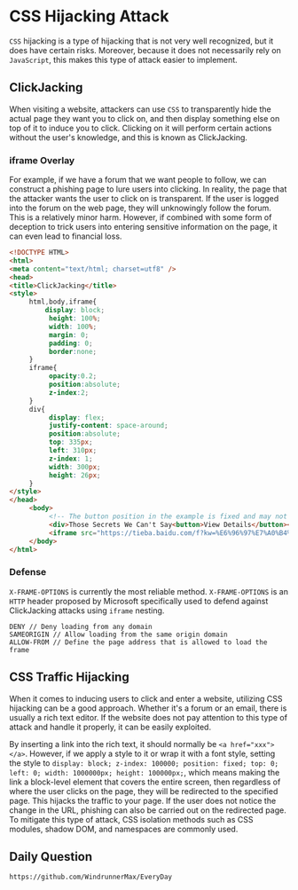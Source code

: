 # CSS Hijacking Attack
`CSS` hijacking is a type of hijacking that is not very well recognized, but it does have certain risks. Moreover, because it does not necessarily rely on `JavaScript`, this makes this type of attack easier to implement.

## ClickJacking
When visiting a website, attackers can use `CSS` to transparently hide the actual page they want you to click on, and then display something else on top of it to induce you to click. Clicking on it will perform certain actions without the user's knowledge, and this is known as ClickJacking.

### iframe Overlay
For example, if we have a forum that we want people to follow, we can construct a phishing page to lure users into clicking. In reality, the page that the attacker wants the user to click on is transparent. If the user is logged into the forum on the web page, they will unknowingly follow the forum. This is a relatively minor harm. However, if combined with some form of deception to trick users into entering sensitive information on the page, it can even lead to financial loss.

```html
<!DOCTYPE HTML>
<html>
<meta content="text/html; charset=utf8" />
<head>
<title>ClickJacking</title>
<style>
     html,body,iframe{
         display: block;
          height: 100%;
          width: 100%;
          margin: 0;
          padding: 0;
          border:none;
     }
     iframe{
          opacity:0.2;
          position:absolute;
          z-index:2;
     }
     div{
          display: flex;
          justify-content: space-around;
          position:absolute;
          top: 335px;
          left: 310px;
          z-index: 1;
          width: 300px;
          height: 26px;
     }
</style>
</head>
     <body>
          <!-- The button position in the example is fixed and may not be suitable for different resolutions. The button position should be dynamically determined, but as a demo, we won't do too much. -->
          <div>Those Secrets We Can't Say<button>View Details</button></div>
          <iframe src="https://tieba.baidu.com/f?kw=%E6%96%97%E7%A0%B4%E8%8B%8D%E7%A9%B9%E5%8A%A8%E6%BC%AB"></iframe>
     </body>
</html>
```
### Defense
`X-FRAME-OPTIONS` is currently the most reliable method.
`X-FRAME-OPTIONS` is an `HTTP` header proposed by Microsoft specifically used to defend against ClickJacking attacks using `iframe` nesting.
```
DENY // Deny loading from any domain
SAMEORIGIN // Allow loading from the same origin domain
ALLOW-FROM // Define the page address that is allowed to load the frame
```

## CSS Traffic Hijacking
When it comes to inducing users to click and enter a website, utilizing CSS hijacking can be a good approach. Whether it's a forum or an email, there is usually a rich text editor. If the website does not pay attention to this type of attack and handle it properly, it can be easily exploited.

By inserting a link into the rich text, it should normally be `<a href="xxx"></a>`. However, if we apply a style to it or wrap it with a font style, setting the style to `display: block; z-index: 100000; position: fixed; top: 0; left: 0; width: 1000000px; height: 100000px;`, which means making the link a block-level element that covers the entire screen, then regardless of where the user clicks on the page, they will be redirected to the specified page. This hijacks the traffic to your page. If the user does not notice the change in the URL, phishing can also be carried out on the redirected page. To mitigate this type of attack, CSS isolation methods such as CSS modules, shadow DOM, and namespaces are commonly used.

## Daily Question

```
https://github.com/WindrunnerMax/EveryDay
```